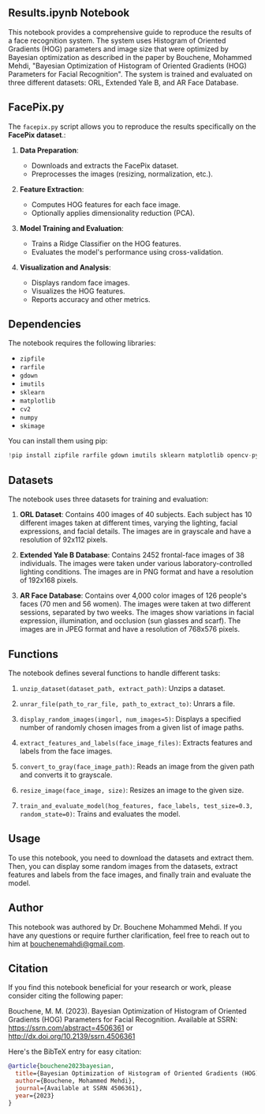 ## Results.ipynb Notebook

This notebook provides a comprehensive guide to reproduce the results of a face recognition system. The system uses Histogram of Oriented Gradients (HOG) parameters and image size that were optimized by Bayesian optimization as described in the paper by Bouchene, Mohammed Mehdi, "Bayesian Optimization of Histogram of Oriented Gradients (HOG) Parameters for Facial Recognition". The system is trained and evaluated on three different datasets: ORL, Extended Yale B, and AR Face Database.

## FacePix.py
The `facepix.py` script allows you to reproduce the results specifically on the **FacePix dataset**.:

1. **Data Preparation**:
   - Downloads and extracts the FacePix dataset.
   - Preprocesses the images (resizing, normalization, etc.).

2. **Feature Extraction**:
   - Computes HOG features for each face image.
   - Optionally applies dimensionality reduction (PCA).

3. **Model Training and Evaluation**:
   - Trains a Ridge Classifier on the HOG features.
   - Evaluates the model's performance using cross-validation.

4. **Visualization and Analysis**:
   - Displays random face images.
   - Visualizes the HOG features.
   - Reports accuracy and other metrics.

## Dependencies

The notebook requires the following libraries:
- `zipfile`
- `rarfile`
- `gdown`
- `imutils`
- `sklearn`
- `matplotlib`
- `cv2`
- `numpy`
- `skimage`

You can install them using pip:
```python
!pip install zipfile rarfile gdown imutils sklearn matplotlib opencv-python numpy scikit-image
```

## Datasets

The notebook uses three datasets for training and evaluation:

1. **ORL Dataset**: Contains 400 images of 40 subjects. Each subject has 10 different images taken at different times, varying the lighting, facial expressions, and facial details. The images are in grayscale and have a resolution of 92x112 pixels.

2. **Extended Yale B Database**: Contains 2452 frontal-face images of 38 individuals. The images were taken under various laboratory-controlled lighting conditions. The images are in PNG format and have a resolution of 192x168 pixels.

3. **AR Face Database**: Contains over 4,000 color images of 126 people's faces (70 men and 56 women). The images were taken at two different sessions, separated by two weeks. The images show variations in facial expression, illumination, and occlusion (sun glasses and scarf). The images are in JPEG format and have a resolution of 768x576 pixels.

## Functions

The notebook defines several functions to handle different tasks:

1. `unzip_dataset(dataset_path, extract_path)`: Unzips a dataset.

2. `unrar_file(path_to_rar_file, path_to_extract_to)`: Unrars a file.

3. `display_random_images(imgorl, num_images=5)`: Displays a specified number of randomly chosen images from a given list of image paths.

4. `extract_features_and_labels(face_image_files)`: Extracts features and labels from the face images.

5. `convert_to_gray(face_image_path)`: Reads an image from the given path and converts it to grayscale.

6. `resize_image(face_image, size)`: Resizes an image to the given size.

7. `train_and_evaluate_model(hog_features, face_labels, test_size=0.3, random_state=0)`: Trains and evaluates the model.

## Usage

To use this notebook, you need to download the datasets and extract them. Then, you can display some random images from the datasets, extract features and labels from the face images, and finally train and evaluate the model.

## Author

This notebook was authored by Dr. Bouchene Mohammed Mehdi. If you have any questions or require further clarification, feel free to reach out to him at bouchenemahdi@gmail.com.

## Citation

If you find this notebook beneficial for your research or work, please consider citing the following paper:

Bouchene, M. M. (2023). Bayesian Optimization of Histogram of Oriented Gradients (HOG) Parameters for Facial Recognition. Available at SSRN: https://ssrn.com/abstract=4506361 or http://dx.doi.org/10.2139/ssrn.4506361

Here's the BibTeX entry for easy citation:

```bibtex
@article{bouchene2023bayesian,
  title={Bayesian Optimization of Histogram of Oriented Gradients (HOG) Parameters for Facial Recognition},
  author={Bouchene, Mohammed Mehdi},
  journal={Available at SSRN 4506361},
  year={2023}
}
